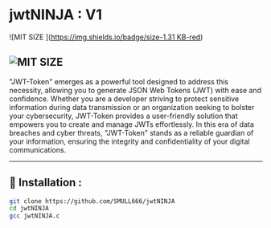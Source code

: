 # jwtNINJA : V1

![MIT SIZE ]([https://img.shields.io/badge/size-1.31 KB-red](https://img.shields.io/badge/size-1.31KB-red))

![MIT SIZE ](https://img.shields.io/badge/language-C-green)
---
<p align="center">

</p>
"JWT-Token" emerges as a powerful tool designed to address this necessity, allowing you to generate JSON Web Tokens (JWT) with ease and confidence. Whether you are a developer striving to protect sensitive information during data transmission or an organization seeking to bolster your cybersecurity, JWT-Token provides a user-friendly solution that empowers you to create and manage JWTs effortlessly. In this era of data breaches and cyber threats, "JWT-Token" stands as a reliable guardian of your information, ensuring the integrity and confidentiality of your digital communications.

---

## 📌 Installation : 
  
  ```sh
  git clone https://github.com/SMULL666/jwtNINJA
  cd jwtNINJA
  gcc jwtNINJA.c

